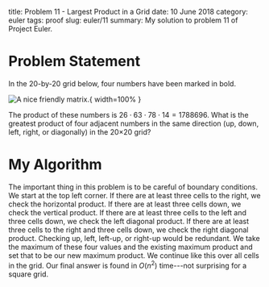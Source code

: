 title: Problem 11 - Largest Product in a Grid
date: 10 June 2018
category: euler
tags: proof
slug: euler/11
summary: My solution to problem 11 of Project Euler.

# Problem Statement

In the 20-by-20 grid below, four numbers have been marked in bold.

![A nice friendly matrix.](../../figures/euler-11-matrix.png){ width=100% }

The product of these numbers is $26 \cdot 63 \cdot 78 \cdot 14 = 1788696$.
What is the greatest product of four adjacent numbers in the same direction (up, down, left, right, or diagonally) in the 20×20 grid?

# My Algorithm

The important thing in this problem is to be careful of boundary conditions.
We start at the top left corner.
If there are at least three cells to the right, we check the horizontal product.
If there are at least three cells down, we check the vertical product.
If there are at least three cells to the left and three cells down, we check the left diagonal product.
If there are at least three cells to the right and three cells down, we check the right diagonal product.
Checking up, left, left-up, or right-up would be redundant.
We take the maximum of these four values and the existing maximum product and set that to be our new maximum product.
We continue like this over all cells in the grid.
Our final answer is found in $O(n^2)$ time---not surprising for a square grid.